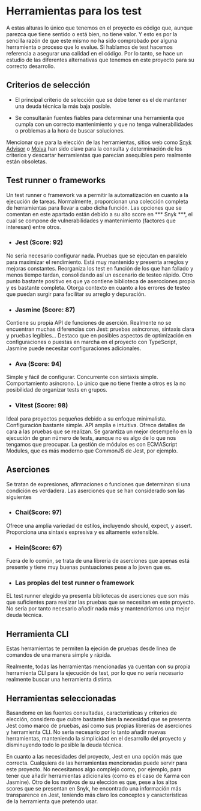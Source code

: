 # Herramientas para los test

A estas alturas lo único que tenemos en el proyecto es código que, aunque parezca que tiene sentido o está bien, no tiene valor. Y esto es por la sencilla razón de que este mismo no ha sido comprobado por alguna herramienta o proceso que lo evalue. Si hablamos de test hacemos referencia a asegurar una calidad en el código. Por lo tanto, se hace un estudio de las diferentes alternativas que tenemos en este proyecto para su correcto desarrollo.

## Criterios de selección

-   El principal criterio de selección que se debe tener es el de mantener una deuda técnica la más baja posible.

-   Se consultarán fuentes fiables para determinar una herramienta que cumpla con un correcto mantenimiento y que no tenga vulnerabilidades o problemas a la hora de buscar soluciones.

Mencionar que para la elección de las herramientas, sitios web como [Snyk Advisor](https://snyk.io/advisor/) o [Moiva](https://moiva.io/) han sido clave para la consulta y determinación de los criterios y descartar herramientas que parecian asequibles pero realmente están obsoletas.

## Test runner o frameworks

Un test runner o framework va a permitir la automatización en cuanto a la ejecución de tareas. Normalmente, proporcionan una colección completa de herramientas para llevar a cabo dicha función. Las opciones que se comentan en este apartado están debido a su alto score en *** Snyk ***, el cual se compone de vulnerabilidades y mantenimiento (factores que interesan) entre otros.

-   ### Jest (Score: 92)

No sería necesario configurar nada. Pruebas que se ejecutan en paralelo para maximizar el rendimiento. Está muy mantenido y presenta arreglos y mejoras constantes. Reorganiza los test en función de los que han fallado y menos tiempo tardan, consolidando así un escenario de testeo rápido. Otro punto bastante positivo es que ya contiene biblioteca de asercciones propia y es bastante completa. Otorga contexto en cuanto a los errores de testeo que puedan surgir para facilitar su arreglo y depuración. 

-   ### Jasmine (Score: 87)

Contiene su propia API de funciones de aserción. Realmente no se encuentran muchas diferencias con Jest: pruebas asíncronas, sintaxis clara y pruebas legíbles... Destaco que en posibles aspectos de optimización en configuraciones o puestas en marcha en el proyecto con TypeScript, Jasmine puede necesitar configuraciones adicionales.

-   ### Ava (Score: 94)

Simple y fácil de configurar. Concurrente con sintaxis simple. Comportamiento asíncrono. Lo único que no tiene frente a otros es la no posibilidad de organizar tests en grupos.

-   ### Vitest (Score: 98)

Ideal para proyectos pequeños debido a su enfoque minimalista. Configuración bastante simple. API amplia e intuitiva. Ofrece detalles de cara a las pruebas que se realizan. Se garantiza un mejor desempeño en la ejecución de gran número de tests, aunque no es algo de lo que nos tengamos que preocupar. La gestión de módulos es con ECMAScript Modules, que es más moderno que CommonJS de Jest, por ejemplo.

## Aserciones

Se tratan de expresiones, afirmaciones o funciones que determinan si una condición es verdadera. Las aserciones que se han considerado son las siguientes

-   ### Chai(Score: 97)

Ofrece una amplia variedad de estilos, incluyendo should, expect, y assert. Proporciona una sintaxis expresiva y es altamente extensible.

-   ### Hein(Score: 67)

Fuera de lo común, se trata de una libreria de aserciones que apenas está presente y tiene muy buenas puntuaciones pese a lo joven que es.


-   ### Las propias del test runner o framework

EL test runner elegido ya presenta bibliotecas de aserciones que son más que suficientes para realizar las pruebas que se necesitan en este proyecto. No sería por tanto necesario añadir nada más y mantendríamos una mejor deuda técnica.

## Herramienta CLI

Estas herramientas te permiten la ejeción de pruebas desde linea de comandos de una manera simple y rápida.

Realmente, todas las herramientas mencionadas ya cuentan con su propia herramienta CLI para la ejecución de test, por lo que no sería necesario realmente buscar una herramienta distinta.

## Herramientas seleccionadas

Basandome en las fuentes consultadas, características y criterios de elección, considero que cubre bastante bien la necesidad que se presenta Jest como marco de pruebas, así como sus propias librerías de aserciones y herramienta CLI. No sería necesario por lo tanto añadir nuevas herramientas, manteniendo la simplicidad en el desarrollo del proyecto y disminuyendo todo lo posible la deuda técnica.

En cuanto a las necesidades del proyecto, Jest en una opción más que correcta. Cualquiera de las herramientas mencionadas puede servir para este proyecto. No necesitamos algo complejo como, por ejemplo, para tener que añadir herramientas adicionales (como es el caso de Karma con Jasmine). Otro de los motivos de su elección es que, pese a los altos scores que se presentan en Snyk, he encontrado una información más transparence en Jest, teniendo más claro los conceptos y características de la herramienta que pretendo usar.



